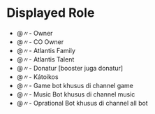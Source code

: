 # Displayed Role
- @〃- Owner 
- @〃- CO Owner 
- @〃- Atlantis Family 
- @〃- Atlantis Talent 
- @〃- Donatur [booster juga donatur]
- @〃- Kátoikos 
- @〃- Game bot khusus di channel game 
- @〃- Music Bot khusus di channel music
- @〃- Oprational Bot khusus di channel all bot
